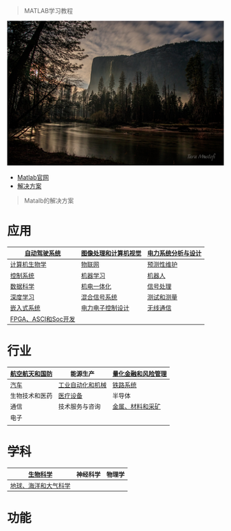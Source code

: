 > MATLAB学习教程

![](Imge/CH000/Banner.jpg)

* [Matlab官网](https://ww2.mathworks.cn/products/matlab.html)
* [解决方案](https://ww2.mathworks.cn/solutions.html?s_tid=gn_sol)

> Matalb的解决方案

# **应用**

| [自动驾驶系统](https://ww2.mathworks.cn/solutions/automated-driving.html) | [图像处理和计算机视觉](https://ww2.mathworks.cn/solutions/image-video-processing.html) | [电力系统分析与设计](https://ww2.mathworks.cn/solutions/power-system-analysis-and-design.html) |
| ------------------------------------------------------------ | ------------------------------------------------------------ | ------------------------------------------------------------ |
| [计算机生物学](https://ww2.mathworks.cn/solutions/computational-biology.html) | [物联网](https://ww2.mathworks.cn/solutions/internet-of-things.html) | [预测性维护](https://ww2.mathworks.cn/solutions/predictive-maintenance.html) |
| [控制系统](https://ww2.mathworks.cn/solutions/control-systems.html) | [机器学习](https://ww2.mathworks.cn/solutions/machine-learning.html) | [机器人](https://ww2.mathworks.cn/solutions/robotics.html)   |
| [数据科学](https://ww2.mathworks.cn/solutions/data-science.html) | [机电一体化](https://ww2.mathworks.cn/solutions/mechatronics.html) | [信号处理](https://ww2.mathworks.cn/solutions/signal-processing.html) |
| [深度学习](https://ww2.mathworks.cn/solutions/deep-learning.html) | [混合信号系统](https://ww2.mathworks.cn/solutions/mixed-signal-systems.html) | [测试和测量](https://ww2.mathworks.cn/solutions/test-measurement.html) |
| [嵌入式系统](https://ww2.mathworks.cn/solutions/embedded-systems.html) | [电力电子控制设计](https://ww2.mathworks.cn/solutions/power-electronics-control.html) | [无线通信](https://ww2.mathworks.cn/solutions/wireless-communications.html) |
| [FPGA、ASCI和Soc开发](https://ww2.mathworks.cn/solutions/fpga-asic-soc-development.html) |                                                              |                                                              |



# **行业**



| [航空航天和国防](https://ww2.mathworks.cn/solutions/aerospace-defense.html) | 能源生产                                                     | [量化金融和风险管理](https://ww2.mathworks.cn/solutions/finance-and-risk-management.html) |
| ------------------------------------------------------------ | ------------------------------------------------------------ | ------------------------------------------------------------ |
| [汽车](https://ww2.mathworks.cn/solutions/automotive.html)   | [工业自动化和机械](https://ww2.mathworks.cn/solutions/industrial-automation-machinery.html) | [铁路系统](https://ww2.mathworks.cn/solutions/railway-systems.html) |
| 生物技术和医药                                               | [医疗设备](https://ww2.mathworks.cn/solutions/medical-devices.html) | 半导体                                                       |
| 通信                                                         | 技术服务与咨询                                               | [金属、材料和采矿](https://ww2.mathworks.cn/solutions/mining.html) |
| 电子                                                         |                                                              |                                                              |
|                                                              |                                                              |                                                              |



# **学科**

| [生物科学](https://ww2.mathworks.cn/solutions/biological-sciences.html) | 神经科学 | 物理学 |
| ------------------------------------------------------------ | -------- | ------ |
| [地球、海洋和大气科学](https://ww2.mathworks.cn/solutions/earth-ocean-atmospheric-sciences.html) |          |        |



# **功能**



